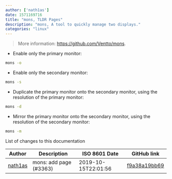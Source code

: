```yaml
---
author: ['nath1as']
date: 1571169716
title: "mons, TLDR Pages"
description: "mons, A tool to quickly manage two displays."
categories: "linux"
---
```

> More information: <https://github.com/Ventto/mons>.

- Enable only the primary monitor:

```bash
mons -o
```

- Enable only the secondary monitor:

```bash
mons -s
```

- Duplicate the primary monitor onto the secondary monitor, using the resolution of the primary monitor:

```bash
mons -d
```

- Mirror the primary monitor onto the secondary monitor, using the resolution of the secondary monitor:

```bash
mons -m
```
List of changes to this documentation


Author | Description | ISO 8601 Date | GitHub link
------|-----|-----|-----
[nath1as](mailto:n@th1.as) | mons: add page (#3363) | 2019-10-15T22:01:56 | [f9a38a19bb69](https://github.com/tldr-pages/tldr/commit/f9a38a19bb69d1879ac4e3ef4e54e949b8292173)

